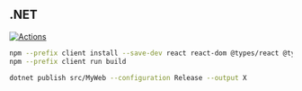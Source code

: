 ## .NET

[![Actions](https://github.com/wk-j/dotnet-actions/workflows/.NET%20Core/badge.svg)](https://github.com/wk-j/dotnet-actions/actions)

```bash
npm --prefix client install --save-dev react react-dom @types/react @types/react-dom parcel-bundler
npm --prefix client run build

dotnet publish src/MyWeb --configuration Release --output X
```